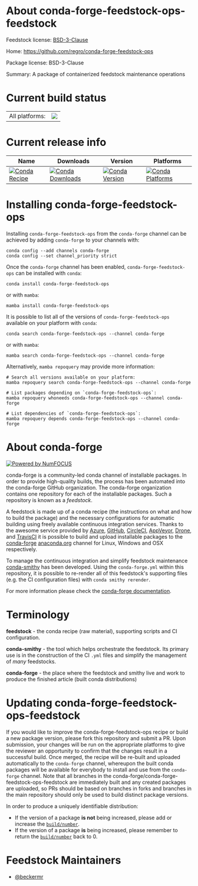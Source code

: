 About conda-forge-feedstock-ops-feedstock
=========================================

Feedstock license: [BSD-3-Clause](https://github.com/conda-forge/conda-forge-feedstock-ops-feedstock/blob/main/LICENSE.txt)

Home: https://github.com/regro/conda-forge-feedstock-ops

Package license: BSD-3-Clause

Summary: A package of containerized feedstock maintenance operations

Current build status
====================


<table><tr><td>All platforms:</td>
    <td>
      <a href="https://dev.azure.com/conda-forge/feedstock-builds/_build/latest?definitionId=23279&branchName=main">
        <img src="https://dev.azure.com/conda-forge/feedstock-builds/_apis/build/status/conda-forge-feedstock-ops-feedstock?branchName=main">
      </a>
    </td>
  </tr>
</table>

Current release info
====================

| Name | Downloads | Version | Platforms |
| --- | --- | --- | --- |
| [![Conda Recipe](https://img.shields.io/badge/recipe-conda--forge--feedstock--ops-green.svg)](https://anaconda.org/conda-forge/conda-forge-feedstock-ops) | [![Conda Downloads](https://img.shields.io/conda/dn/conda-forge/conda-forge-feedstock-ops.svg)](https://anaconda.org/conda-forge/conda-forge-feedstock-ops) | [![Conda Version](https://img.shields.io/conda/vn/conda-forge/conda-forge-feedstock-ops.svg)](https://anaconda.org/conda-forge/conda-forge-feedstock-ops) | [![Conda Platforms](https://img.shields.io/conda/pn/conda-forge/conda-forge-feedstock-ops.svg)](https://anaconda.org/conda-forge/conda-forge-feedstock-ops) |

Installing conda-forge-feedstock-ops
====================================

Installing `conda-forge-feedstock-ops` from the `conda-forge` channel can be achieved by adding `conda-forge` to your channels with:

```
conda config --add channels conda-forge
conda config --set channel_priority strict
```

Once the `conda-forge` channel has been enabled, `conda-forge-feedstock-ops` can be installed with `conda`:

```
conda install conda-forge-feedstock-ops
```

or with `mamba`:

```
mamba install conda-forge-feedstock-ops
```

It is possible to list all of the versions of `conda-forge-feedstock-ops` available on your platform with `conda`:

```
conda search conda-forge-feedstock-ops --channel conda-forge
```

or with `mamba`:

```
mamba search conda-forge-feedstock-ops --channel conda-forge
```

Alternatively, `mamba repoquery` may provide more information:

```
# Search all versions available on your platform:
mamba repoquery search conda-forge-feedstock-ops --channel conda-forge

# List packages depending on `conda-forge-feedstock-ops`:
mamba repoquery whoneeds conda-forge-feedstock-ops --channel conda-forge

# List dependencies of `conda-forge-feedstock-ops`:
mamba repoquery depends conda-forge-feedstock-ops --channel conda-forge
```


About conda-forge
=================

[![Powered by
NumFOCUS](https://img.shields.io/badge/powered%20by-NumFOCUS-orange.svg?style=flat&colorA=E1523D&colorB=007D8A)](https://numfocus.org)

conda-forge is a community-led conda channel of installable packages.
In order to provide high-quality builds, the process has been automated into the
conda-forge GitHub organization. The conda-forge organization contains one repository
for each of the installable packages. Such a repository is known as a *feedstock*.

A feedstock is made up of a conda recipe (the instructions on what and how to build
the package) and the necessary configurations for automatic building using freely
available continuous integration services. Thanks to the awesome service provided by
[Azure](https://azure.microsoft.com/en-us/services/devops/), [GitHub](https://github.com/),
[CircleCI](https://circleci.com/), [AppVeyor](https://www.appveyor.com/),
[Drone](https://cloud.drone.io/welcome), and [TravisCI](https://travis-ci.com/)
it is possible to build and upload installable packages to the
[conda-forge](https://anaconda.org/conda-forge) [anaconda.org](https://anaconda.org/)
channel for Linux, Windows and OSX respectively.

To manage the continuous integration and simplify feedstock maintenance
[conda-smithy](https://github.com/conda-forge/conda-smithy) has been developed.
Using the ``conda-forge.yml`` within this repository, it is possible to re-render all of
this feedstock's supporting files (e.g. the CI configuration files) with ``conda smithy rerender``.

For more information please check the [conda-forge documentation](https://conda-forge.org/docs/).

Terminology
===========

**feedstock** - the conda recipe (raw material), supporting scripts and CI configuration.

**conda-smithy** - the tool which helps orchestrate the feedstock.
                   Its primary use is in the construction of the CI ``.yml`` files
                   and simplify the management of *many* feedstocks.

**conda-forge** - the place where the feedstock and smithy live and work to
                  produce the finished article (built conda distributions)


Updating conda-forge-feedstock-ops-feedstock
============================================

If you would like to improve the conda-forge-feedstock-ops recipe or build a new
package version, please fork this repository and submit a PR. Upon submission,
your changes will be run on the appropriate platforms to give the reviewer an
opportunity to confirm that the changes result in a successful build. Once
merged, the recipe will be re-built and uploaded automatically to the
`conda-forge` channel, whereupon the built conda packages will be available for
everybody to install and use from the `conda-forge` channel.
Note that all branches in the conda-forge/conda-forge-feedstock-ops-feedstock are
immediately built and any created packages are uploaded, so PRs should be based
on branches in forks and branches in the main repository should only be used to
build distinct package versions.

In order to produce a uniquely identifiable distribution:
 * If the version of a package **is not** being increased, please add or increase
   the [``build/number``](https://docs.conda.io/projects/conda-build/en/latest/resources/define-metadata.html#build-number-and-string).
 * If the version of a package **is** being increased, please remember to return
   the [``build/number``](https://docs.conda.io/projects/conda-build/en/latest/resources/define-metadata.html#build-number-and-string)
   back to 0.

Feedstock Maintainers
=====================

* [@beckermr](https://github.com/beckermr/)


<!-- dummy commit to enable rerendering -->

